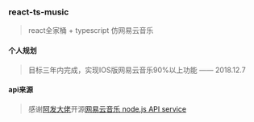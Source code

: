 ### react-ts-music

> react全家桶 + typescript 仿网易云音乐

#### 个人规划
> 目标三年内完成，实现IOS版网易云音乐90%以上功能         —— 2018.12.7

#### api来源

> 感谢[阿发大佬](https://github.com/Binaryify)开源[网易云音乐 node.js API
 service](https://binaryify.github.io/NeteaseCloudMusicApi/#/)

